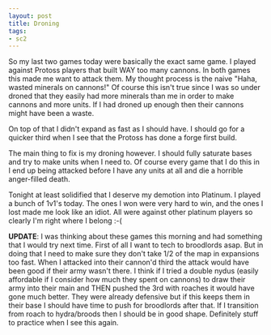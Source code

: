 ```yaml
---
layout: post
title: Droning
tags:
- sc2
---
```


So my last two games today were basically the exact same game. I played against
Protoss players that built WAY too many cannons. In both games this made me want
to attack them. My thought process is the naive "Haha, wasted minerals on
cannons!" Of course this isn't true since I was so under droned that they easily
had more minerals than me in order to make cannons and more units. If I had
droned up enough then their cannons might have been a waste.

On top of that I didn't expand as fast as I should have. I should go for a
quicker third when I see that the Protoss has done a forge first build.

The main thing to fix is my droning however. I should fully saturate bases and
try to make units when I need to. Of course every game that I do this in I end
up being attacked before I have any units at all and die a horrible anger-filled
death.

Tonight at least solidified that I deserve my demotion into Platinum. I played a
bunch of 1v1's today. The ones I won were very hard to win, and the ones I lost
made me look like an idiot. All were against other platinum players so clearly
I'm right where I belong :-(

**UPDATE**: I was thinking about these games this morning and had something that
I would try next time. First of all I want to tech to broodlords asap. But in
doing that I need to make sure they don't take 1/2 of the map in expansions too
fast. When I attacked into their cannon'd third the attack would have been good
if their army wasn't there. I think if I tried a double nydus (easily affordable
if I consider how much they spent on cannons) to draw their army into their main
and THEN pushed the 3rd with roaches it would have gone much better. They were
already defensive but if this keeps them in their base I should have time to
push for broodlords after that. If I transition from roach to hydra/broods then
I should be in good shape. Definitely stuff to practice when I see this again.
